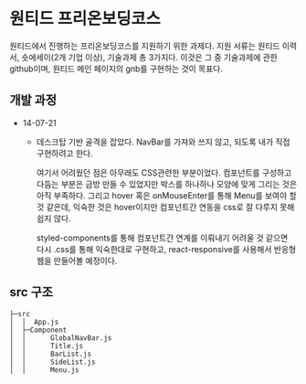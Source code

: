 # 원티드 프리온보딩코스

원티드에서 진행하는 프리온보딩코스를 지원하기 위한 과제다. 지원 서류는 원티드 이력서, 숏에세이(2개 기업 이상), 기술과제 총 3가지다.
이것은 그 중 기술과제에 관한 github이며, 원티드 메인 페이지의 gnb를 구현하는 것이 목표다.

## 개발 과정

- 14-07-21

  - 데스크탑 기반 골격을 잡았다. NavBar를 가져와 쓰지 않고, 되도록 내가 직접 구현하려고 한다.

    여기서 어려웠던 점은 아무래도 CSS관련한 부분이었다. 컴포넌트를 구성하고 다듬는 부분은 금방 만들 수 있었지만 박스를 하나하나 모양에 맞게 그리는 것은 아직 부족하다. 그리고 hover 혹은 onMouseEnter를 통해 Menu를 보여야 할 것 같은데, 익숙한 것은 hover이지만 컴포넌트간 연동을 css로 잘 다루지 못해 쉽지 않다.

    styled-components를 통해 컴포넌트간 연계를 이뤄내기 어려울 것 같으면 다시 .css를 통해 익숙한대로 구현하고, react-responsive를 사용해서 반응형 웹을 만들어볼 예정이다.

## src 구조

```
├─src
│  │  App.js
│  ├─Component
│  │      GlobalNavBar.js
│  │      Title.js
│  │      BarList.js
│  │      SideList.js
│  │      Menu.js
```
